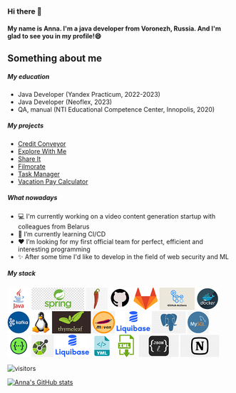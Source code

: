 ### Hi there 👋

#### My name is Anna. I'm a java developer from Voronezh, Russia. And I'm glad to see you in my profile!😄

## Something about me

##### My education

- Java Developer (Yandex Practicum, 2022-2023)
- Java Developer (Neoflex, 2023)
- QA, manual (NTI Educational Competence Center, Innopolis, 2020)

##### My projects

- [Credit Conveyor](https://github.com/Anna-Votinova/conveyor)
- [Explore With Me](https://github.com/Anna-Votinova/java-explore-with-me)
- [Share It](https://github.com/Anna-Votinova/shareit)
- [Filmorate](https://github.com/Anna-Votinova/java-filmorate)
- [Task Manager](https://github.com/Anna-Votinova/java-sprint2-hw)
- [Vacation Pay Calculator](https://github.com/Anna-Votinova/vacation-pay-calculator)

##### What nowadays

- 💻 I'm currently working on a video content generation startup with colleagues from Belarus
- 🚀 I’m currently learning CI/CD
- ❤️ I’m looking for my first official team for perfect, efficient and interesting programming
- ✨ After some time I'd like to develop in the field of web security and ML

##### My stack

<p>
  <code><img title="Java" height="50" src="images/java.png" alt=""></code>
  <code><img title="Spring" height="50" src="images/spring.png" alt=""></code>
  <code><img title="Lombok" height="50" src="images/lombok.png" alt=""></code>
  <code><img title="GitHub" height="50" src="images/github.png" alt=""></code>
  <code><img title="GitLab" height="50" src="images/gitlab.png" alt=""></code>
  <code><img title="GitHub Actions" height="50" src="images/github-actions.png" alt=""></code>
  <code><img title="Docker" height="50" src="images/docker.png" alt=""></code>
  <code><img title="Kafka" height="50" src="images/kafka.png" alt=""></code>
  <code><img title="Linux" height="50" src="images/linux.png" alt=""></code>
  <code><img title="Thymeleaf" height="50" src="images/thymeleaf.png" alt=""></code>
  <code><img title="Maven" height="50" src="images/maven.png" alt=""></code>
  <code><img title="Liquibase" height="50" src="images/liquibase.png" alt=""></code>
  <code><img title="PostgreSQL" height="50" src="images/postgres.png" alt=""></code>
  <code><img title="MySQL" height="50" src="images/mysql.png" alt=""></code>  
  <code><img title="Swagger" height="50" src="images/swagger.png" alt=""></code>
  <code><img title="OpenApi" height="50" src="images/openapi.png" alt=""></code>
  <code><img title="Liquibase" height="50" src="images/liquibase.png" alt=""></code>
  <code><img title="Yaml" height="50" src="images/yaml.png" alt=""></code>
  <code><img title="XML" height="50" src="images/xml.png" alt=""></code>
  <code><img title="JSON" height="50" src="images/json.png" alt=""></code>
  <code><img title="Notion" height="50" src="images/notion.png" alt=""></code>
</p>

![visitors](https://visitor-badge.glitch.me/badge?page_id=Anna-Votinova&left_color=1a1b27&right_color=70a5fd)

[![Anna's GitHub stats](https://github-readme-stats.vercel.app/api?username=Anna-Votinova&theme=tokyonight)](https://github.com/Anna-Votinova/github-readme-stats)
